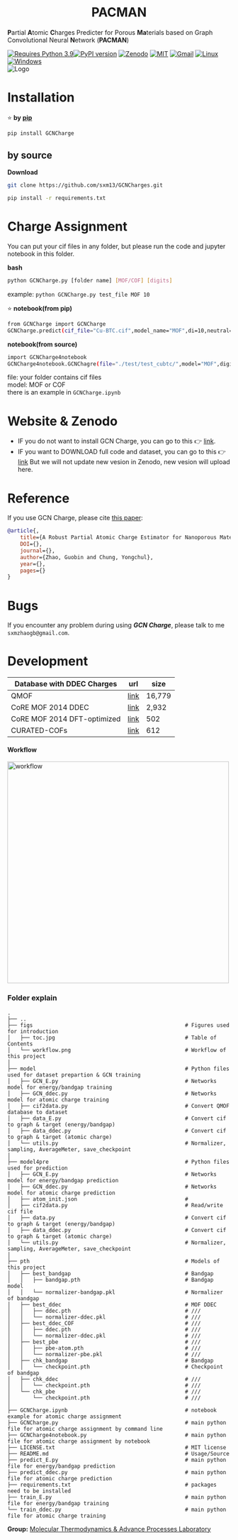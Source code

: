 <h1 align="center">PACMAN</h1>

<h4 align="center">

</h4>              

**P**artial **A**tomic **C**harges Predicter for Porous **Ma**terials based on Graph Convolutional Neural **N**etwork (**PACMAN**)                           

[![Requires Python 3.9](https://img.shields.io/badge/Python-3.9-blue.svg?logo=python&logoColor=white)](https://python.org/downloads)[![PyPI version](https://badge.fury.io/py/pyEQL.svg)](https://pypi.org/project/GCNCharge/) [![Zenodo](https://img.shields.io/badge/DOI-10.5281%2Fzenodo.10822403-blue)](https://doi.org/10.5281/zenodo.10822403)  [![MIT](https://img.shields.io/badge/License-MIT-blue.svg)](https://github.com/sxm13/GCNCharges/LICENSE.txt) [![Gmail](https://img.shields.io/badge/Gmail-D14836?style=for-the-badge&logo=gmail&logoColor=white)](mailto:sxmzhaogb@gmail.com) [![Linux](https://img.shields.io/badge/Linux-FCC624?style=for-the-badge&logo=linux&logoColor=black)]() [![Windows](https://img.shields.io/badge/Windows-0078D6?style=for-the-badge&logo=windows&logoColor=white)]()          
![Logo](./figs/toc.png)                      



# Installation                             
                                 
:star: **by [pip](https://pypi.org/project/GCNCharge/)**                                                              

```sh
pip install GCNCharge
```

## by source                                                                  

**Download**                          

```sh
git clone https://github.com/sxm13/GCNCharges.git
```   
                               
```sh
pip install -r requirements.txt
```

# Charge Assignment               
You can put your cif files in any folder, but please run the code and jupyter notebook in this folder.                

**bash**
```sh
python GCNCharge.py [folder name] [MOF/COF] [digits]
```
example: ```python GCNCharge.py test_file MOF 10```

:star: **notebook(from pip)**                      
                
```sh      
from GCNCharge import GCNCharge
GCNCharge.predict(cif_file="Cu-BTC.cif",model_name="MOF",di=10,neutral=True)
```

**notebook(from source)**
```sh
import GCNCharge4notebook                                         
GCNCharge4notebook.GCNChagre(file="./test/test_cubtc/",model="MOF",digits=10)
```
file: your folder contains cif files                               
model: MOF or COF                                                   
there is an example in ```GCNCharge.ipynb```

# Website & Zenodo
*  IF you do not want to install GCN Charge, you can go to this :point_right: [link](https://gcn-charge-predicter-mtap.streamlit.app/).       
*  IF you want to DOWNLOAD full code and dataset, you can go to this :point_right: [link](https://zenodo.org/records/10822403) But we will not update new vesion in Zenodo, new vesion will upload here.            

# Reference
If you use GCN Charge, please cite [this paper]():
```bib
@article{,
    title={A Robust Partial Atomic Charge Estimator for Nanoporous Materials using Crystal Graph Convolution Network},
    DOI={},
    journal={},
    author={Zhao, Guobin and Chung, Yongchul},
    year={},
    pages={}
}
```

# Bugs

 If you encounter any problem during using ***GCN Charge***, please talk to me ```sxmzhaogb@gmail.com```.                   

 
# Development

                  
| Database with DDEC Charges                                                                                                                                      | url                                                                                                                                        | size                                                                                                                                                                                                                                                                                                                                                                                              |
| ---------------------------------------------------------------------------------------------------------------------------------------------- | -------------------------------------------------------------------------------------------------------------------------------------------------------- | --------------------------------------------------------------------------------------------------------------------------------------------------------------------------------------------------------------------------------------------------------------------------------------------------------------------------------------------------------------------------------------------------------- |
| QMOF | [link](https://github.com/Andrew-S-Rosen/QMOF) | 16,779 |
| CoRE MOF 2014 DDEC | [link](https://zenodo.org/records/3986573#.XzfKiJMzY8N) | 2,932 |
| CoRE MOF 2014 DFT-optimized | [link](https://zenodo.org/records/3986569#.XzfKcpMzY8N) | 502 | 
| CURATED-COFs | [link](https://github.com/danieleongari/CURATED-COFs) | 612 |

#### Workflow            
<img src="./figs/workflow.png" alt="workflow" width="500">             
                    
### Folder explain
```
.
├── ..
├── figs                                                # Figures used for introduction 
│   ├── toc.jpg                                         # Table of Contents
│   └── workflow.png                                    # Workflow of this project
│
├── model                                               # Python files used for dataset prepartion & GCN training
│   ├── GCN_E.py                                        # Networks model for energy/bandgap training
│   ├── GCN_ddec.py                                     # Networks model for atomic charge training
│   ├── cif2data.py                                     # Convert QMOF database to dataset
│   ├── data_E.py                                       # Convert cif to graph & target (energy/bandgap)
│   ├── data_ddec.py                                    # Convert cif to graph & target (atomic charge)
│   └── utils.py                                        # Normalizer, sampling, AverageMeter, save_checkpoint
│
├── model4pre                                           # Python files used for prediction
│   ├── GCN_E.py                                        # Networks model for energy/bandgap prediction
│   ├── GCN_ddec.py                                     # Networks model for atomic charge prediction
│   ├── atom_init.json                                  # 
│   ├── cif2data.py                                     # Read/write cif file
│   ├── data.py                                         # Convert cif to graph & target (energy/bandgap)
│   ├── data_ddec.py                                    # Convert cif to graph & target (atomic charge)
│   └── utils.py                                        # Normalizer, sampling, AverageMeter, save_checkpoint
│
├── pth                                                 # Models of this project
│   ├── best_bandgap                                    # Bandgap
│   │   ├── bandgap.pth                                 # Bandgap model
│   │   └── normalizer-bandgap.pkl                      # Normalizer of bandgap
│   ├── best_ddec                                       # MOF DDEC
│   │   ├── ddec.pth                                    # ///
│   │   └── normalizer-ddec.pkl                         # ///
│   ├── best_ddec_COF                                   # ///
│   │   ├── ddec.pth                                    # ///
│   │   └── normalizer-ddec.pkl                         # ///
│   ├── best_pbe                                        # ///
│   │   ├── pbe-atom.pth                                # ///
│   │   └── normalizer-pbe.pkl                          # ///
│   ├── chk_bandgap                                     # Bandgap
│   │   └── checkpoint.pth                              # Checkpoint of bandgap
│   ├── chk_ddec                                        # ///
│   │   └── checkpoint.pth                              # ///
│   └── chk_pbe                                         # ///
│       └── checkpoint.pth                              # ///
│
├── GCNCharge.ipynb                                     # notebook example for atomic charge assignment
├── GCNCharge.py                                        # main python file for atomic charge assignment by command line
├── GCNCharge4notebook.py                               # main python file for atomic charge assignment by notebook
├── LICENSE.txt                                         # MIT license
├── README.md                                           # Usage/Source
├── predict_E.py                                        # main python file for energy/bandgap prediction
├── predict_ddec.py                                     # main python file for atomic charge prediction
├── requirements.txt                                    # packages need to be installed
├── train_E.py                                          # main python file for energy/bandgap training
└── train_ddec.py                                       # main python file for atomic charge training

```

 
**Group:**   [Molecular Thermodynamics & Advance Processes Laboratory](https://sites.google.com/view/mtap-lab/home?authuser=0)                                
